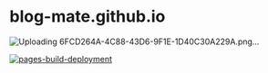 
# blog-mate.github.io 
![Uploading 6FCD264A-4C88-43D6-9F1E-1D40C30A229A.png…]()

[![pages-build-deployment](https://github.com/Blog-Mate/blog-mate.github.io/actions/workflows/pages/pages-build-deployment/badge.svg)](https://github.com/Blog-Mate/blog-mate.github.io/actions/workflows/pages/pages-build-deployment)
